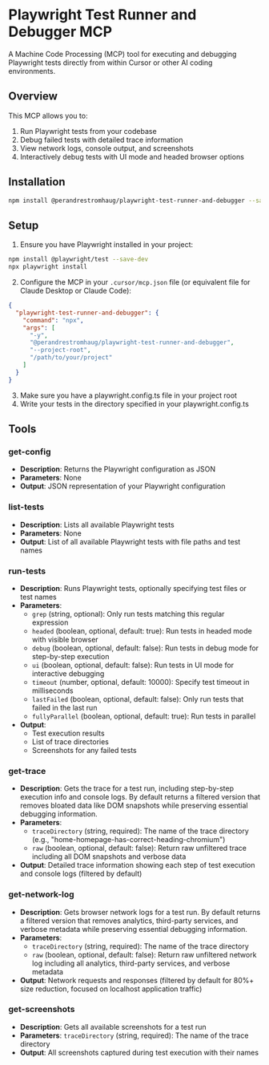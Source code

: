 # Playwright Test Runner and Debugger MCP

A Machine Code Processing (MCP) tool for executing and debugging Playwright tests directly from within Cursor or other AI coding environments.

## Overview

This MCP allows you to:

1. Run Playwright tests from your codebase
2. Debug failed tests with detailed trace information
3. View network logs, console output, and screenshots
4. Interactively debug tests with UI mode and headed browser options

## Installation

```bash
npm install @perandrestromhaug/playwright-test-runner-and-debugger --save-dev
```

## Setup

1. Ensure you have Playwright installed in your project:
```bash
npm install @playwright/test --save-dev
npx playwright install
```

2. Configure the MCP in your `.cursor/mcp.json` file (or equivalent file for Claude Desktop or Claude Code):
```json
{
  "playwright-test-runner-and-debugger": {
    "command": "npx",
    "args": [
      "-y",
      "@perandrestromhaug/playwright-test-runner-and-debugger",
      "--project-root",
      "/path/to/your/project"
    ]
  }
}
```

3. Make sure you have a playwright.config.ts file in your project root
4. Write your tests in the directory specified in your playwright.config.ts

## Tools

### get-config
* **Description**: Returns the Playwright configuration as JSON
* **Parameters**: None
* **Output**: JSON representation of your Playwright configuration

### list-tests
* **Description**: Lists all available Playwright tests
* **Parameters**: None
* **Output**: List of all available Playwright tests with file paths and test names

### run-tests
* **Description**: Runs Playwright tests, optionally specifying test files or test names
* **Parameters**:
  * `grep` (string, optional): Only run tests matching this regular expression
  * `headed` (boolean, optional, default: true): Run tests in headed mode with visible browser
  * `debug` (boolean, optional, default: false): Run tests in debug mode for step-by-step execution
  * `ui` (boolean, optional, default: false): Run tests in UI mode for interactive debugging
  * `timeout` (number, optional, default: 10000): Specify test timeout in milliseconds
  * `lastFailed` (boolean, optional, default: false): Only run tests that failed in the last run
  * `fullyParallel` (boolean, optional, default: true): Run tests in parallel
* **Output**: 
  * Test execution results
  * List of trace directories
  * Screenshots for any failed tests

### get-trace
* **Description**: Gets the trace for a test run, including step-by-step execution info and console logs. By default returns a filtered version that removes bloated data like DOM snapshots while preserving essential debugging information.
* **Parameters**: 
  * `traceDirectory` (string, required): The name of the trace directory (e.g., "home-homepage-has-correct-heading-chromium")
  * `raw` (boolean, optional, default: false): Return raw unfiltered trace including all DOM snapshots and verbose data
* **Output**: Detailed trace information showing each step of test execution and console logs (filtered by default)

### get-network-log
* **Description**: Gets browser network logs for a test run. By default returns a filtered version that removes analytics, third-party services, and verbose metadata while preserving essential debugging information.
* **Parameters**: 
  * `traceDirectory` (string, required): The name of the trace directory
  * `raw` (boolean, optional, default: false): Return raw unfiltered network log including all analytics, third-party services, and verbose metadata
* **Output**: Network requests and responses (filtered by default for 80%+ size reduction, focused on localhost application traffic)

### get-screenshots
* **Description**: Gets all available screenshots for a test run
* **Parameters**: `traceDirectory` (string, required): The name of the trace directory
* **Output**: All screenshots captured during test execution with their names


